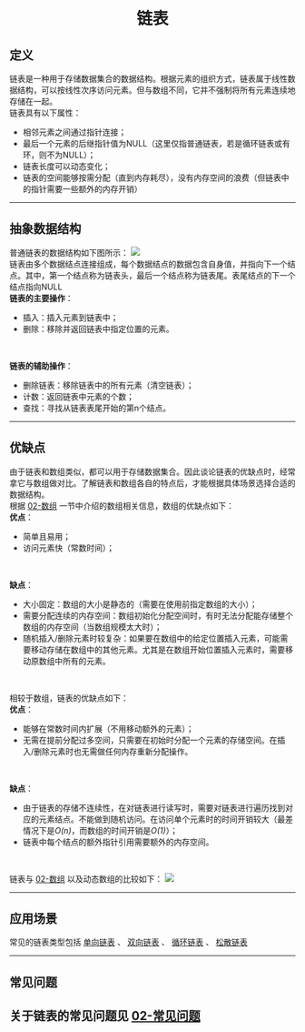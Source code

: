 # <center>链表

## 定义
链表是一种用于存储数据集合的数据结构。根据元素的组织方式，链表属于线性数据结构，可以按线性次序访问元素。但与数组不同，它并不强制将所有元素连续地存储在一起。<br/>
链表具有以下属性：
* 相邻元素之间通过指针连接；
* 最后一个元素的后继指针值为NULL（这里仅指普通链表，若是循环链表或有环，则不为NULL）；
* 链表长度可以动态变化；
* 链表的空间能够按需分配（直到内存耗尽），没有内存空间的浪费（但链表中的指针需要一些额外的内存开销）
---

## 抽象数据结构
普通链表的数据结构如下图所示：
<img src="https://s2.loli.net/2022/10/07/JPbWmyxwfu6vd8B.png">
<br/>
链表由多个数据结点连接组成，每个数据结点的数据包含自身值，并指向下一个结点。其中，第一个结点称为链表头，最后一个结点称为链表尾。表尾结点的下一个结点指向NULL
<br/>
**链表的主要操作**：
* 插入：插入元素到链表中；
* 删除：移除并返回链表中指定位置的元素。
<br/>

**链表的辅助操作**：
* 删除链表：移除链表中的所有元素（清空链表）；
* 计数：返回链表中元素的个数；
* 查找：寻找从链表表尾开始的第n个结点。

---

## 优缺点
由于链表和数组类似，都可以用于存储数据集合。因此谈论链表的优缺点时，经常拿它与数组做对比。了解链表和数组各自的特点后，才能根据具体场景选择合适的数据结构。<br/>
根据 [02-数组](数据结构与算法/数据结构/01-数组/ReadMe.md) 一节中介绍的数组相关信息，数组的优缺点如下：<br/>
**优点**：
* 简单且易用；
* 访问元素快（常数时间）；
<br/>

**缺点**：
* 大小固定：数组的大小是静态的（需要在使用前指定数组的大小）；
* 需要分配连续的内存空间：数组初始化分配空间时，有时无法分配能存储整个数组的内存空间（当数组规模太大时）；
* 随机插入/删除元素时较复杂：如果要在数组中的给定位置插入元素，可能需要移动存储在数组中的其他元素。尤其是在数组开始位置插入元素时，需要移动原数组中所有的元素。
<br/>

相较于数组，链表的优缺点如下：
<br/>
**优点**：
* 能够在常数时间内扩展（不用移动额外的元素）；
* 无需在提前分配过多空间，只需要在初始时分配一个元素的存储空间。在插入/删除元素时也无需做任何内存重新分配操作。
<br/>

**缺点**：
* 由于链表的存储不连续性，在对链表进行读写时，需要对链表进行遍历找到对应的元素结点。不能做到随机访问。在访问单个元素时的时间开销较大（最差情况下是*O(n)*，而数组的时间开销是*O(1)*）；
* 链表中每个结点的额外指针引用需要额外的内存空间。
<br/>

链表与 [02-数组](数据结构与算法/数据结构/01-数组/ReadMe.md) 以及动态数组的比较如下：
<img src="https://s2.loli.net/2022/10/07/yZxN34RleWz1bUH.png">

---

## 应用场景
常见的链表类型包括 [单向链表](01-单向链表.md) 、 [双向链表](02-双向链表.md) 、 [循环链表](03-循环链表.md) 、 [松散链表](04-松散链表.md) 
<br/>

---

## 常见问题
关于链表的常见问题见 [02-常见问题](数据结构与算法/数据结构/02-链表/02-常见问题/ReadMe.md) 
---